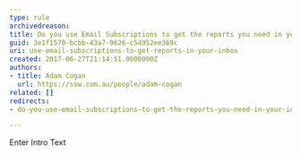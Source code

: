 ```yaml
---
type: rule
archivedreason: 
title: Do you use Email Subscriptions to get the reports you need in your inbox?
guid: 3e1f1570-bcbb-43a7-9626-c54952ee369c
uri: use-email-subscriptions-to-get-reports-in-your-inbox
created: 2017-06-27T21:14:51.0000000Z
authors:
- title: Adam Cogan
  url: https://ssw.com.au/people/adam-cogan
related: []
redirects:
- do-you-use-email-subscriptions-to-get-the-reports-you-need-in-your-inbox

---
```



Enter Intro Text
<br><excerpt class='endintro'></excerpt><br>



